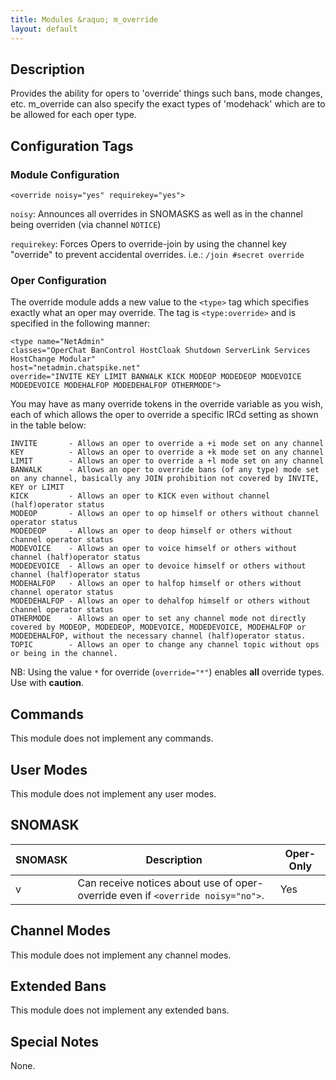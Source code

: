 ```yaml
---
title: Modules &raquo; m_override
layout: default
---
```


## Description

Provides the ability for opers to 'override' things such bans, mode changes, etc. 
m_override can also specify the exact types of 'modehack' which are to be allowed for each oper type. 

## Configuration Tags

### Module Configuration

`<override noisy="yes" requirekey="yes">`

`noisy`: Announces all overrides in SNOMASKS as well as in the channel being overriden (via channel `NOTICE`)

`requirekey`: Forces Opers to override-join by using the channel key "override" to prevent accidental overrides. i.e.: `/join #secret override`

### Oper Configuration

The override module adds a new value to the `<type>` tag which specifies exactly what an oper may override. The tag is `<type:override>` and is specified in the following manner:

    <type name="NetAdmin"
    classes="OperChat BanControl HostCloak Shutdown ServerLink Services HostChange Modular"
    host="netadmin.chatspike.net"
    override="INVITE KEY LIMIT BANWALK KICK MODEOP MODEDEOP MODEVOICE MODEDEVOICE MODEHALFOP MODEDEHALFOP OTHERMODE">

You may have as many override tokens in the override variable as you wish, each of which allows the oper to override a specific IRCd setting as shown in the table below:

    INVITE       - Allows an oper to override a +i mode set on any channel
    KEY          - Allows an oper to override a +k mode set on any channel
    LIMIT        - Allows an oper to override a +l mode set on any channel
    BANWALK      - Allows an oper to override bans (of any type) mode set on any channel, basically any JOIN prohibition not covered by INVITE, KEY or LIMIT
    KICK         - Allows an oper to KICK even without channel (half)operator status
    MODEOP       - Allows an oper to op himself or others without channel operator status
    MODEDEOP     - Allows an oper to deop himself or others without channel operator status
    MODEVOICE    - Allows an oper to voice himself or others without channel (half)operator status
    MODEDEVOICE  - Allows an oper to devoice himself or others without channel (half)operator status
    MODEHALFOP   - Allows an oper to halfop himself or others without channel operator status
    MODEDEHALFOP - Allows an oper to dehalfop himself or others without channel operator status
    OTHERMODE    - Allows an oper to set any channel mode not directly covered by MODEOP, MODEDEOP, MODEVOICE, MODEDEVOICE, MODEHALFOP or MODEDEHALFOP, without the necessary channel (half)operator status.
    TOPIC        - Allows an oper to change any channel topic without ops or being in the channel. 

NB: Using the value `*` for override (`override="*"`) enables **all** override types. Use with **caution**.

## Commands

This module does not implement any commands.

## User Modes

This module does not implement any user modes.

## SNOMASK

SNOMASK | Description | Oper-Only
------- | ----------- | ---------
v | Can receive notices about use of oper-override even if `<override noisy="no">`. | Yes

## Channel Modes

This module does not implement any channel modes.

## Extended Bans

This module does not implement any extended bans.

## Special Notes

None.
